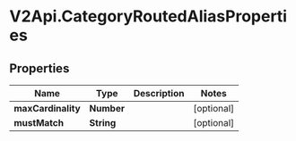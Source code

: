 # V2Api.CategoryRoutedAliasProperties

## Properties

Name | Type | Description | Notes
------------ | ------------- | ------------- | -------------
**maxCardinality** | **Number** |  | [optional] 
**mustMatch** | **String** |  | [optional] 


